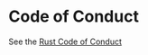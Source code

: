 # Code of Conduct

See the [Rust Code of Conduct](https://www.rust-lang.org/policies/code-of-conduct)
